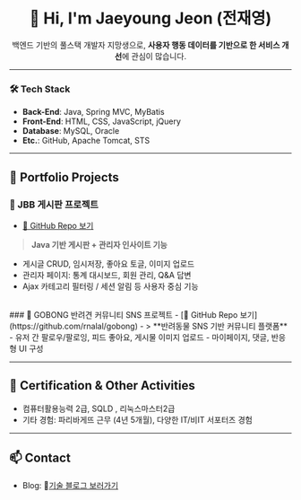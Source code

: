 <h1 align="center">👋 Hi, I'm Jaeyoung Jeon (전재영)</h1>
<p align="center">백엔드 기반의 풀스택 개발자 지망생으로, <strong>사용자 행동 데이터를 기반으로 한 서비스 개선</strong>에 관심이 많습니다.</p>

---

### 🛠️ Tech Stack
- **Back-End**: Java, Spring MVC, MyBatis
- **Front-End**: HTML, CSS, JavaScript, jQuery
- **Database**: MySQL, Oracle
- **Etc.**: GitHub, Apache Tomcat, STS
  
---

## 📁 Portfolio Projects
### 🧷 JBB 게시판 프로젝트
- [🔗 GitHub Repo 보기](https://github.com/rnalal/JBB)
> **Java 기반 게시판 + 관리자 인사이트 기능**
- 게시글 CRUD, 임시저장, 좋아요 토글, 이미지 업로드
- 관리자 페이지: 통계 대시보드, 회원 관리, Q&A 답변
- Ajax 카테고리 필터링 / 세션 알림 등 사용자 중심 기능
<br>
### 🧷 GOBONG 반려견 커뮤니티 SNS 프로젝트
- [🔗 GitHub Repo 보기](https://github.com/rnalal/gobong)
- > **반려동물 SNS 기반 커뮤니티 플랫폼**
- 유저 간 팔로우/팔로잉, 피드 좋아요, 게시물 이미지 업로드
- 마이페이지, 댓글, 반응형 UI 구성

---

## 🧩 Certification & Other Activities
- 컴퓨터활용능력 2급, SQLD , 리눅스마스터2급
- 기타 경험: 파리바게뜨 근무 (4년 5개월), 다양한 IT/비IT 서포터즈 경험

---

## 📫 Contact
- Blog: 🔗[기술 블로그 보러가기](https://velog.io/@youngk8251/posts)
